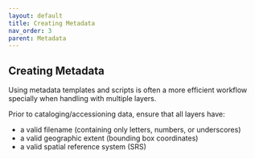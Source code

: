```yaml
---
layout: default
title: Creating Metadata
nav_order: 3
parent: Metadata
---
```


## Creating Metadata

Using metadata templates and scripts is often a more efficient workflow specially when handling with multiple layers. 

Prior to cataloging/accessioning data, ensure that all layers have:

* a valid filename (containing only letters, numbers, or underscores)
* a valid geographic extent (bounding box coordinates)
* a valid spatial reference system (SRS)
